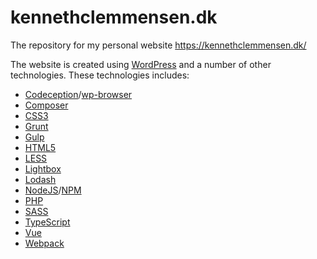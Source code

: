 # kennethclemmensen.dk

The repository for my personal website https://kennethclemmensen.dk/

The website is created using [WordPress](https://wordpress.org/) and a number of other technologies.
These technologies includes:
* [Codeception](http://codeception.com/)/[wp-browser](https://wpbrowser.wptestkit.dev/)
* [Composer](https://getcomposer.org/)
* [CSS3](https://developer.mozilla.org/en-US/docs/Web/CSS)
* [Grunt](https://gruntjs.com/)
* [Gulp](https://gulpjs.com/)
* [HTML5](https://developer.mozilla.org/en-US/docs/Web/Guide/HTML/HTML5)
* [LESS](http://lesscss.org/)
* [Lightbox](https://lokeshdhakar.com/projects/lightbox2/)
* [Lodash](https://lodash.com/)
* [NodeJS](https://nodejs.org/en/)/[NPM](https://npmjs.com/)
* [PHP](http://php.net/)
* [SASS](https://sass-lang.com/)
* [TypeScript](https://www.typescriptlang.org/)
* [Vue](https://v3.vuejs.org/)
* [Webpack](https://webpack.js.org/)